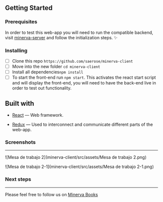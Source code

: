 ## Getting Started

### Prerequisites

In order to test this web-app you will need to run the compatible backend, visit [minerva-server](https://github.com/saerose/minerva-server) and follow the initialization steps. ✨

### Installing

- [ ] Clone this repo `https://github.com/saerose/minerva-client`
- [ ] Move into the new folder `cd minerva-client`
- [ ] Install all dependencies`npm install`
- [ ] To start the front-end run `npm start`. This activates the react start script and will display the front-end, you will need to have the back-end live in order to test out functionality.

## Built with

- [React](https://reactjs.org/) — Web framework.

- [Redux](https://redux.js.org/) — Used to interconnect and communicate different parts of the web-app.

### Screenshots

------

![Mesa de trabajo 2](minerva-client/src/assets/Mesa de trabajo 2.png)

![Mesa de trabajo 2-1](minerva-client/src/assets/Mesa de trabajo 2-1.png)

### Next steps

------

Please feel free to follow us on [Minerva Books](https://github.com/Minerva-Books)
